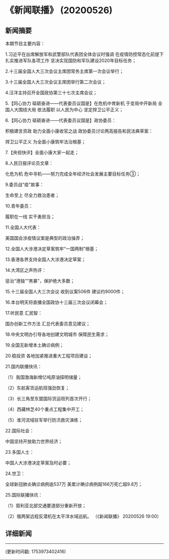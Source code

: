 # 《新闻联播》 (20200526)

## 新闻摘要

本期节目主要内容：

 1.习近平在出席解放军和武警部队代表团全体会议时强调 在疫情防控常态化前提下扎实推进军队各项工作 坚决实现国防和军队建设2020年目标任务；

 2.十三届全国人大三次会议主席团常务主席第一次会议举行；

 3.十三届全国人大三次会议主席团举行第二次会议；

 4.汪洋主持召开全国政协第三十七次主席会议；

 5.【同心协力 砥砺奋进——代表委员议国是】在危机中育新机 于变局中开新局 全国人大围绕大局 依法履职 以人民为中心 坚定捍卫公平正义；

 6.【同心协力 砥砺奋进——代表委员议国是】政协委员：

积极建言资政 助力全面小康收官之战 政协委员讨论两高报告和民法典草案：

捍卫公平正义 为全面小康筑牢法治根基；

 7.【央视快评】全面小康大家一起走；

 8.人民日报评论员文章：

化危为机 危中寻机——努力完成全年经济社会发展主要目标任务③；

 9.委员战“疫”故事：

生命至上 尽全力救治患者；

 10.青年委员：

履职在一线 实干勇担当；

 11.全国人大代表：

美国国会涉疫情议案是典型的政治操弄；

 12.全国人大涉港决定草案筑牢“一国两制”根基；

 13.香港各界支持全国人大涉港决定草案；

 14.大湾区之声热评：

惩治“港独”“黑暴”，保护绝大多数；

 15.十三届全国人大三次会议 收到议案506件 建议约9000件；

 16.本台明天将直播全国政协十三届三次会议闭幕会；

 17.听民意 汇民智：

国办创新工作方法 汇总代表委员意见建议；

 18.中央文明办引导各地创建文明城市 保障民生需求；

 19.全国无新增本土确诊病例；

 20.稳投资 各地加紧推进重大工程项目建设；

 21.国内联播快讯：

 （1）我国渤海新增亿吨原油探明储量；

 （2）东航客货运航班强劲恢复；

 （3）长三角至东盟国际货运班列首次开行；

 （4）西藏林芝40个重点工程集中开工；

 （5）淮河流域驻军举行防汛救灾演练；

 22.国际社会：

中国坚持开放助力世界经济；

 23.多国人士：

中国人大涉港决定草案及时必要；

 24.世卫：

全球新冠肺炎确诊病例逾537万 美累计确诊病例超166万死亡超9.8万；

 25.国际联播快讯：

 （1）叙利亚北部交通要道部分重新开放；

 （2）俄两架远程反潜机在太平洋水域巡航。 （《新闻联播》 20200526 19:00）

## 详细新闻

---

(更新时间戳: 1753973402416)

